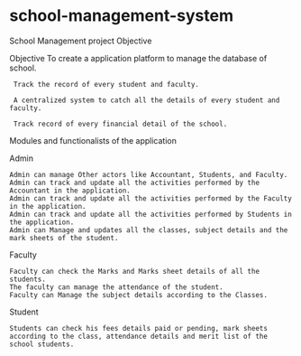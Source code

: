 # school-management-system

School Management project Objective

Objective To create a application platform to manage the database of school.

     Track the record of every student and faculty.
  
     A centralized system to catch all the details of every student and faculty.
 
     Track record of every financial detail of the school.

Modules and functionalists of the application

Admin

    Admin can manage Other actors like Accountant, Students, and Faculty.
    Admin can track and update all the activities performed by the Accountant in the application.
    Admin can track and update all the activities performed by the Faculty in the application.
    Admin can track and update all the activities performed by Students in the application.
    Admin can Manage and updates all the classes, subject details and the mark sheets of the student.
Faculty

    Faculty can check the Marks and Marks sheet details of all the students.
    The faculty can manage the attendance of the student.
    Faculty can Manage the subject details according to the Classes.
Student

    Students can check his fees details paid or pending, mark sheets according to the class, attendance details and merit list of the school students.
